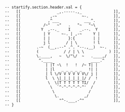     -- startify.section.header.val = {
    --   [[                _,.-----.,_              ]],
    --   [[             ,-~           ~-.           ]],
    --   [[            ,^___           ___^.        ]],
    --   [[          /~"   ~"   .   "~   "~\        ]],
    --   [[         Y  ,--._    I    _.--.  Y       ]],
    --   [[          | Y     ~-. | ,-~     Y |      ]],
    --   [[          | |        }:{        | |      ]],
    --   [[          j l       / | \       ! l      ]],
    --   [[       .-~  (__,.--" .^. "--.,__)  ~-.   ]],
    --   [[       (           / / | \ \           ) ]],
    --   [[       \.____,   ~  \/"\/  ~   .____,/   ]],
    --   [[        ^.____                 ____.^    ]],
    --   [[           | |T ~\  !   !  /~ T| |       ]],
    --   [[           | |l   _ _ _ _ _   !| |       ]],
    --   [[           | l \/V V V V V V\/ j |       ]],
    --   [[           l  \ \|_|_|_|_|_|/ /  !       ]],
    --   [[            \  \[T T T T T TI/  /        ]],
    --   [[             \  `^-^-^-^-^-^'  /         ]],
    --   [[              \               /          ]],
    --   [[               \.           ,/           ]],
    --   [[                 "^-.___,-^"             ]],
    -- }
